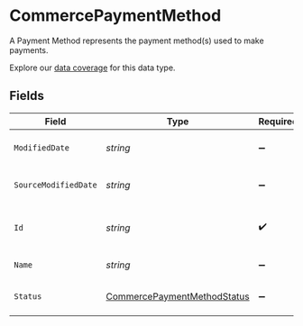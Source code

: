 # CommercePaymentMethod

A Payment Method represents the payment method(s) used to make payments.

Explore our [data coverage](https://knowledge.codat.io/supported-features/commerce?view=tab-by-data-type&dataType=commerce-paymentMethods) for this data type.


## Fields

| Field                                                                                 | Type                                                                                  | Required                                                                              | Description                                                                           | Example                                                                               |
| ------------------------------------------------------------------------------------- | ------------------------------------------------------------------------------------- | ------------------------------------------------------------------------------------- | ------------------------------------------------------------------------------------- | ------------------------------------------------------------------------------------- |
| `ModifiedDate`                                                                        | *string*                                                                              | :heavy_minus_sign:                                                                    | N/A                                                                                   | 2022-10-23 00:00:00 +0000 UTC                                                         |
| `SourceModifiedDate`                                                                  | *string*                                                                              | :heavy_minus_sign:                                                                    | N/A                                                                                   | 2022-10-23 00:00:00 +0000 UTC                                                         |
| `Id`                                                                                  | *string*                                                                              | :heavy_check_mark:                                                                    | A unique, persistent identifier for this record                                       | 13d946f0-c5d5-42bc-b092-97ece17923ab                                                  |
| `Name`                                                                                | *string*                                                                              | :heavy_minus_sign:                                                                    | The name of the PaymentMethod                                                         | Alipay                                                                                |
| `Status`                                                                              | [CommercePaymentMethodStatus](../../Models/Components/CommercePaymentMethodStatus.md) | :heavy_minus_sign:                                                                    | Status of the Payment Method.                                                         |                                                                                       |